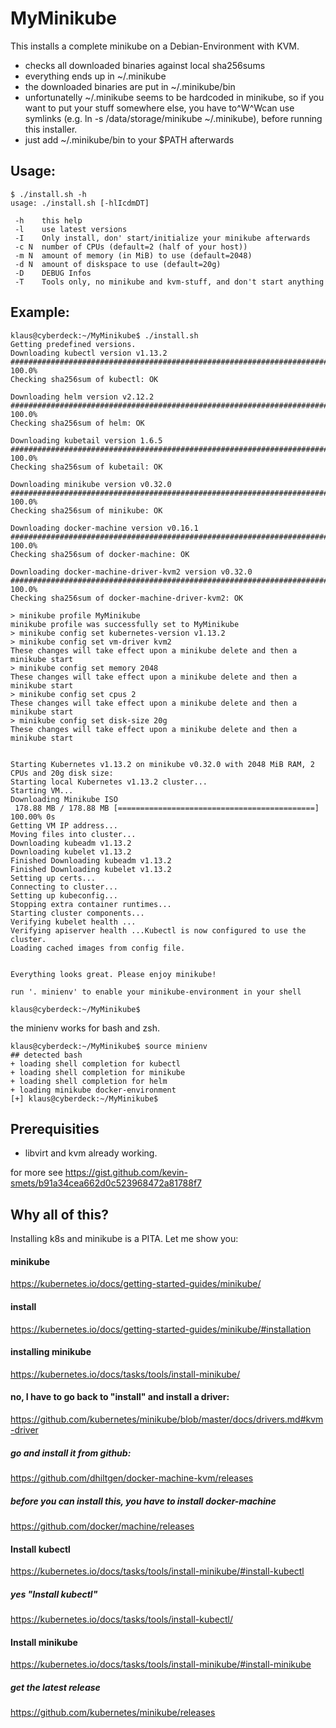 # MyMinikube

This installs a complete minikube on a Debian-Environment with KVM.

* checks all downloaded binaries against local sha256sums
* everything ends up in ~/.minikube
* the downloaded binaries are put in ~/.minikube/bin
* unfortunatelly ~/.minikube seems to be hardcoded in minikube, so if you want to put your stuff somewhere else, you have to^W^Wcan use symlinks (e.g. ln -s /data/storage/minikube ~/.minikube), before running this installer.
* just add ~/.minikube/bin to your $PATH afterwards

## Usage:

```
$ ./install.sh -h
usage: ./install.sh [-hlIcdmDT]

 -h    this help
 -l    use latest versions
 -I    Only install, don' start/initialize your minikube afterwards
 -c N  number of CPUs (default=2 (half of your host))
 -m N  amount of memory (in MiB) to use (default=2048)
 -d N  amount of diskspace to use (default=20g)
 -D    DEBUG Infos
 -T    Tools only, no minikube and kvm-stuff, and don't start anything

```

## Example:
```
klaus@cyberdeck:~/MyMinikube$ ./install.sh
Getting predefined versions.
Downloading kubectl version v1.13.2
######################################################################## 100.0%
Checking sha256sum of kubectl: OK

Downloading helm version v2.12.2
######################################################################## 100.0%
Checking sha256sum of helm: OK

Downloading kubetail version 1.6.5
######################################################################## 100.0%
Checking sha256sum of kubetail: OK

Downloading minikube version v0.32.0
######################################################################## 100.0%
Checking sha256sum of minikube: OK

Downloading docker-machine version v0.16.1
######################################################################## 100.0%
Checking sha256sum of docker-machine: OK

Downloading docker-machine-driver-kvm2 version v0.32.0
######################################################################## 100.0%
Checking sha256sum of docker-machine-driver-kvm2: OK

> minikube profile MyMinikube
minikube profile was successfully set to MyMinikube
> minikube config set kubernetes-version v1.13.2
> minikube config set vm-driver kvm2
These changes will take effect upon a minikube delete and then a minikube start
> minikube config set memory 2048
These changes will take effect upon a minikube delete and then a minikube start
> minikube config set cpus 2
These changes will take effect upon a minikube delete and then a minikube start
> minikube config set disk-size 20g
These changes will take effect upon a minikube delete and then a minikube start


Starting Kubernetes v1.13.2 on minikube v0.32.0 with 2048 MiB RAM, 2 CPUs and 20g disk size:
Starting local Kubernetes v1.13.2 cluster...
Starting VM...
Downloading Minikube ISO
 178.88 MB / 178.88 MB [============================================] 100.00% 0s
Getting VM IP address...
Moving files into cluster...
Downloading kubeadm v1.13.2
Downloading kubelet v1.13.2
Finished Downloading kubeadm v1.13.2
Finished Downloading kubelet v1.13.2
Setting up certs...
Connecting to cluster...
Setting up kubeconfig...
Stopping extra container runtimes...
Starting cluster components...
Verifying kubelet health ...
Verifying apiserver health ...Kubectl is now configured to use the cluster.
Loading cached images from config file.


Everything looks great. Please enjoy minikube!

run '. minienv' to enable your minikube-environment in your shell

klaus@cyberdeck:~/MyMinikube$
```

the minienv works for bash and zsh.

```
klaus@cyberdeck:~/MyMinikube$ source minienv 
## detected bash
+ loading shell completion for kubectl
+ loading shell completion for minikube
+ loading shell completion for helm
+ loading minikube docker-environment
[+] klaus@cyberdeck:~/MyMinikube$
```

## Prerequisities

* libvirt and kvm already working.

for more see https://gist.github.com/kevin-smets/b91a34cea662d0c523968472a81788f7

## Why all of this?

Installing k8s and minikube is a PITA. Let me show you:

#### minikube

https://kubernetes.io/docs/getting-started-guides/minikube/

#### install

https://kubernetes.io/docs/getting-started-guides/minikube/#installation

#### installing minikube

https://kubernetes.io/docs/tasks/tools/install-minikube/

#### no, I have to go back to "install" and install a driver:

https://github.com/kubernetes/minikube/blob/master/docs/drivers.md#kvm-driver

##### go and install it from github:

https://github.com/dhiltgen/docker-machine-kvm/releases

##### before you can install this, you have to install docker-machine

https://github.com/docker/machine/releases

#### Install kubectl

https://kubernetes.io/docs/tasks/tools/install-minikube/#install-kubectl

##### yes "Install kubectl"

https://kubernetes.io/docs/tasks/tools/install-kubectl/

#### Install minikube

https://kubernetes.io/docs/tasks/tools/install-minikube/#install-minikube

##### get the latest release

https://github.com/kubernetes/minikube/releases

